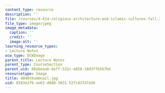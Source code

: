 ```yaml
---
content_type: resource
description: ''
file: /courses/4-614-religious-architecture-and-islamic-cultures-fall-2002/8583e2fbae62d0d83831527cd37d7a56_4048thumbnail.jpg
file_type: image/jpeg
image_metadata:
  caption: ''
  credit: ''
  image-alt: ''
learning_resource_types:
- Lecture Notes
ocw_type: OCWImage
parent_title: Lecture Notes
parent_type: CourseSection
parent_uid: 68abeaab-4eff-532c-e858-18d3ffb567bd
resourcetype: Image
title: 4048thumbnail.jpg
uid: 8583e2fb-ae62-d0d8-3831-527cd37d7a56
---
```

